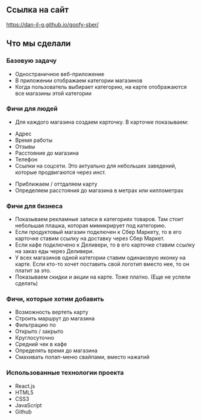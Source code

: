 ## Ссылка на сайт

https://dan-il-g.github.io/goofy-sber/

## Что мы сделали

### Базовую задачу
 * Одностраничное веб-приложение
 * В приложении отображаем категории магазинов
 * Когда пользователь выбирает категорию, на карте отображаются все магазины этой категории

### Фичи для людей
 * Для каждого магазина создаем карточку. В карточке показываем:
 - Адрес
 - Время работы
 - Отзывы
 - Расстояние до магазина
 - Телефон
 - Ссылки на соцсети. Это актуально для небольших заведений, которые продвигаются через инст.
 * Приближаем / оттдаляем карту
 * Определяем расстояния до магазина в метрах или киллометрах

### Фичи для бизнеса
 * Показываем рекламные записи в категориях товаров. Там стоит небольшая плашка, которая мимикрирует под категорию. 
 * Если продуктовый магазин подключен к Сбер Маркету, то в его карточке ставим ссылку на доставку через Сбер Маркет. 
 * Если кафе подключено к Деливери, то в его карточке ставим ссылку на заказ еды через Деливери. 
 * У всех магазинов одной категории ставим одинаковую иконку на карте. Если кто-то хочет поставить свой логотип вместо нее, то он платит за это.
 * Показываем скидки и акции на карте. Тоже платно. (Еще не успели сделать)

### Фичи, которые хотим добавить
 * Возможность вертеть карту
 * Строить маршрут до магазина
 * Фильтрацию по
 * Открыто / закрыто
 * Круглосуточно
 * Средний чек в кафе
 * Определять время до магазина
 * Cмахивать попап-меню свайпами, вместо нажатий
 
### Использованные технологии проекта

* React.js
* HTML5
* CSS3
* JavaScript
* Github
